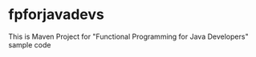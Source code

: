 fpforjavadevs
=============

This is Maven Project for "Functional Programming for Java Developers" sample code